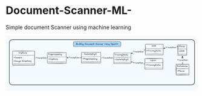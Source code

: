 # Document-Scanner-ML-
Simple document Scanner using machine learning 

![Document Scanner](https://github.com/Yogeshknaik/Document-Scanner-ML-/blob/main/WhatsApp%20Image%202024-05-31%20at%2013.43.11_21017504.jpg)
